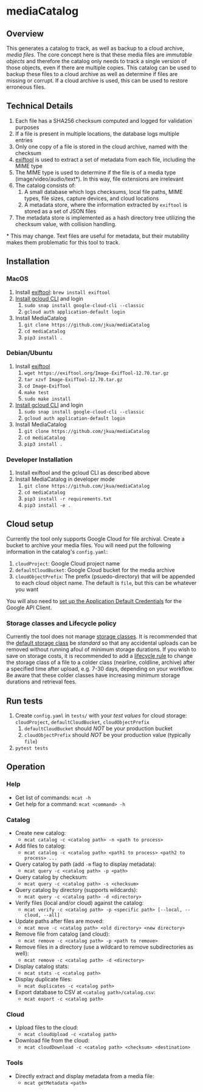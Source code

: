 # mediaCatalog
## Overview
This generates a catalog to track, as well as backup to a cloud archive, 
*media files*. The core concept here is that these media files are 
*immutable objects* and therefore the catalog only needs to track a single 
version of those objects, even if there are multiple copies. This catalog can 
be used to backup these files to a cloud archive as well as determine if files 
are missing or corrupt. If a cloud archive is used, this can be used to restore 
erroneous files.

## Technical Details
1. Each file has a SHA256 checksum computed and logged for validation purposes
2. If a file is present in multiple locations, the database logs multiple entries
3. Only one copy of a file is stored in the cloud archive, named with the checksum
4. [exiftool](https://exiftool.org/) is used to extract a set of metadata from 
    each file, including the MIME type
5. The MIME type is used to determine if the file is of a media type 
    (image/video/audio/text*). In this way, file extensions are irrelevant
6. The catalog consists of:
    1. A small database which logs checksums, local file paths, MIME types, 
        file sizes, capture devices, and cloud locations
    2. A metadata store, where the information extracted by `exiftool` is 
        stored as a set of JSON files
7. The metadata store is implemented as a hash directory tree utilizing the 
    checksum value, with collision handling.

\* This may change. Text files are useful for metadata, but their mutability 
makes them problematic for this tool to track.

## Installation 
### MacOS
1. Install [exiftool](https://exiftool.org/): `brew install exiftool`
2. [Install gcloud CLI](https://cloud.google.com/sdk/docs/install) and login
    1. `sudo snap install google-cloud-cli --classic`
    2. `gcloud auth application-default login`
3. Install MediaCatalog
    1. `git clone https://github.com/jkua/mediaCatalog`
    2. `cd mediaCatalog`
    3. `pip3 install .`
### Debian/Ubuntu
1. Install [exiftool](https://exiftool.org/)
    1. `wget https://exiftool.org/Image-ExifTool-12.70.tar.gz`
    2. `tar xzvf Image-ExifTool-12.70.tar.gz`
    3. `cd Image-ExifTool`
    4. `make test`
    5. `sudo make install`
2. [Install gcloud CLI](https://cloud.google.com/sdk/docs/install) and login
    1. `sudo snap install google-cloud-cli --classic`
    2. `gcloud auth application-default login`
3. Install MediaCatalog
    1. `git clone https://github.com/jkua/mediaCatalog`
    2. `cd mediaCatalog`
    3. `pip3 install .`

### Developer Installation
1. Install exiftool and the gcloud CLI as described above
2. Install MediaCatalog in developer mode
    1. `git clone https://github.com/jkua/mediaCatalog`
    2. `cd mediaCatalog` 
    3. `pip3 install -r requirements.txt`
    4. `pip3 install -e .`

## Cloud setup
Currently the tool only supports Google Cloud for file archival. Create a 
bucket to archive your media files. You will need put the following 
information in the catalog's `config.yaml`:
1. `cloudProject`: Google Cloud project name
2. `defaultCloudBucket`: Google Cloud bucket for the media archive
3. `cloudObjectPrefix`: The prefix (psuedo-directory) that will be appended
    to each cloud object name. The default is `file`, but this can be 
    whatever you want

You will also need to [set up the Application Default Credentials](https://cloud.google.com/docs/authentication/provide-credentials-adc) 
for the Google API Client.

### Storage classes and Lifecycle policy
Currently the tool does not manage [storage classes](https://cloud.google.com/storage/docs/storage-classes). 
It is recommended that the [default storage class](https://cloud.google.com/storage/docs/changing-default-storage-class) 
be *standard* so that any accidental uploads can be removed without running 
afoul of minimum storage durations. If you wish to save on storage costs, it is 
recommended to add a [lifecycle rule](https://cloud.google.com/storage/docs/lifecycle) 
to change the storage class of a file to a colder class (nearline, coldline, 
archive) after a specified time after upload, e.g. 7-30 days, depending on your 
workflow. Be aware that these colder classes have increasing minimum storage 
durations and retrieval fees.

## Run tests
1. Create `config.yaml` in `tests/` with your *test values* for cloud storage: `cloudProject`, `defaultCloudBucket`, `cloudObjectPrefix`
    1. `defaultCloudBucket` should *NOT* be your production bucket
    2. `cloudObjectPrefix` should *NOT* be your production value (typically `file`)
2. `pytest tests`

## Operation
### Help
* Get list of commands: `mcat -h`
* Get help for a command: `mcat <command> -h`

### Catalog
* Create new catalog: 
    * `mcat catalog -c <catalog path> -n <path to process>`
* Add files to catalog: 
    * `mcat catalog -c <catalog path> <path1 to process> <path2 to process> ...`
* Query catalog by path (add `-m` flag to display metadata): 
    * `mcat query -c <catalog path> -p <path>`
* Query catalog by checksum: 
    * `mcat query -c <catalog path> -s <checksum>`
* Query catalog by directory (supports wildcards): 
    * `mcat query -c <catalog path> -d <directory>`
* Verify files (local and/or cloud) against the catalog: 
    * `mcat verify -c <catalog path> -p <specific path> [--local, --cloud, --all]`
* Update paths after files are moved:
    * `mcat move -c <catalog path> <old directory> <new directory>`
* Remove file from catalog (and cloud): 
    * `mcat remove -c <catalog path> -p <path to remove>`
* Remove files in a directory (use a wildcard to remove subdirectories as well): 
    * `mcat remove -c <catalog path> -d <directory>`
* Display catalog stats:
    * `mcat stats -c <catalog path>`
* Display duplicate files:
    * `mcat duplicates -c <catalog path>`
* Export database to CSV at `<catalog path>/catalog.csv`:
    * `mcat export -c <catalog path>`

### Cloud
* Upload files to the cloud: 
    * `mcat cloudUpload -c <catalog path>`
* Download file from the cloud: 
    * `mcat cloudDownload -c <catalog path> <checksum> <destination>`

### Tools
* Directly extract and display metadata from a media file: 
    * `mcat getMetadata <path>`


